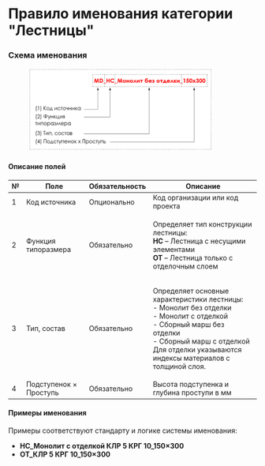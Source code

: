 # Правило именования категории "Лестницы"

### Схема именования

<div align="left"><figure><img src="../../.gitbook/assets/image (12).png" alt="" width="375"><figcaption></figcaption></figure></div>

#### Описание полей

| № | Поле                   | Обязательность | Описание                                                                                                                                                                                                                       |
| - | ---------------------- | -------------- | ------------------------------------------------------------------------------------------------------------------------------------------------------------------------------------------------------------------------------ |
| 1 | Код источника          | Опционально    | Код организации или код проекта                                                                                                                                                                                                |
| 2 | Функция типоразмера    | Обязательно    | <p>Определяет тип конструкции лестницы:<br><strong>НС</strong> – Лестница с несущими элементами<br><strong>ОТ</strong> – Лестница только с отделочным слоем</p>                                                                |
| 3 | Тип, состав            | Обязательно    | <p>Определяет основные характеристики лестницы:<br>- Монолит без отделки<br>- Монолит с отделкой<br>- Сборный марш без отделки<br>- Сборный марш с отделкой<br>Для отделки указываются индексы материалов с толщиной слоя.</p> |
| 4 | Подступенок × Проступь | Обязательно    | Высота подступенка и глубина проступи в мм                                                                                                                                                                                     |

#### Примеры именования

Примеры соответствуют стандарту и логике системы именования:

* **НС\_Монолит с отделкой КЛР 5 КРГ 10\_150×300**
* **ОТ\_КЛР 5 КРГ 10\_150×300**
